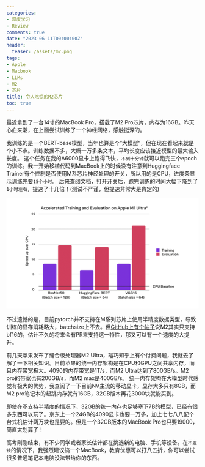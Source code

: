 ```yaml
---
categories:
- 深度学习
- Review
comments: true
date: "2023-06-11T00:00:00Z"
header:
  teaser: /assets/m2.png
tags:
- Apple
- Macbook
- LLMs
- M2
- 芯片
title: 令人吃惊的M2芯片
toc: true
---
```


最近拿到了一台14寸的MacBook Pro，搭载了M2 Pro芯片，内存为16GB。昨天心血来潮，在上面尝试训练了一个神经网络，感触挺深的。

我训练的是一个BERT-base模型，当年也算是个”大模型“，但在现在看起来就是个小不点。训练数据不多，大概一万多条文本，平均长度应该接近模型的最大输入长度。
这个任务在我的A6000显卡上跑得飞快，`不到十分钟`就可以跑完三个epoch的训练。我一开始移植代码到MacBook上的时候没有注意到Huggingface Trainer有个控制是否使用M系芯片神经处理的开关，所以用的是CPU，进度条显示训练完要`15个小时`。
后来查阅文档，打开开关后，跑完训练的时间大幅下降到了`1小时左右`，提速了十几倍！(测试不严谨，但提速非常大是肯定的)

![别人M1 Ultra的测试结果也有明显提速](/assets/m2.png)

不过遗憾的是，目前pytorch并不支持在M系列芯片上使用半精度数据类型，导致训练的显存消耗略大，batchsize上不去。但[GitHub上有个帖子](https://github.com/pytorch/pytorch/issues/78168 "讨论M2半精度的帖子")说M2其实只支持bf16的，估计不久的将来会有PR来支持这一特性，那又可以有一个速度的大提升。

前几天苹果发布了缝合版处理器M2 Ultra，碰巧知乎上有个付费问题，我就去了解了一下相关知识。目前苹果的统一内存架构是在CPU和GPU之间共享内存，而且内存带宽极大。4090的内存带宽是1T/s，而M2 Ultra达到了800GB/s。M2 pro的带宽也有200GB/s，而M2 max是400GB/s。
统一内存架构在大模型时代感觉有极大的优势，我查阅了一下目前NV主流的移动显卡，显存大多只有8GB，而M2 pro笔记本的起跳内存就有16GB，32GB版本再花3000块就能买到。

即使在不支持半精度的情况下，32GB的统一内存也足够塞下7B的模型，已经有很多东西可以玩了。京东上一个24GB的4090显卡也要一万多，加上七七八八配个台式机估计两万块也是要的。但是一个32GB版本的MacBook Pro也只要19000，简直太划算了！

高考刚刚结束，有不少同学或者家长估计都在挑选新的电脑、手机等设备。在`不差钱`的情况下，我强烈建议搞一个MacBook，教育优惠可以打八五折，你可以尝试很多普通笔记本电脑没法带给你的东西。